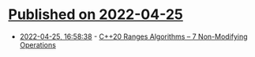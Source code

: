 # [Published on 2022-04-25](index.md)

* [2022-04-25, 16:58:38](https://news.ycombinator.com/item?id=31157626) - [C++20 Ranges Algorithms – 7 Non-Modifying Operations](https://www.cppstories.com/2022/ranges-alg-part-one/)
